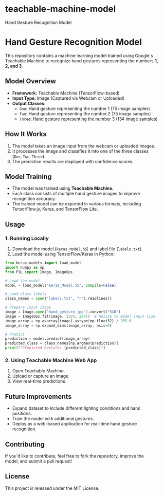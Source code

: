 # teachable-machine-model
Hand Gesture Recognition Model

# Hand Gesture Recognition Model

This repository contains a machine learning model trained using Google's Teachable Machine to recognize hand gestures representing the numbers **1, 2, and 3**.

## Model Overview
- **Framework:** Teachable Machine (TensorFlow-based)
- **Input Type:** Image (Captured via Webcam or Uploaded)
- **Output Classes:**
  - `One`: Hand gesture representing the number 1 (75 image samples)
  - `Two`: Hand gesture representing the number 2 (75 image samples)
  - `Three`: Hand gesture representing the number 3 (134 image samples)

## How It Works
1. The model takes an image input from the webcam or uploaded images.
2. It processes the image and classifies it into one of the three classes (`One`, `Two`, `Three`).
3. The prediction results are displayed with confidence scores.

## Model Training
- The model was trained using **Teachable Machine**.
- Each class consists of multiple hand gesture images to improve recognition accuracy.
- The trained model can be exported in various formats, including TensorFlow.js, Keras, and TensorFlow Lite.

## Usage
### 1. Running Locally
1. Download the model (`keras_Model.h5`) and label file (`labels.txt`).
2. Load the model using TensorFlow/Keras in Python:

```python
from keras.models import load_model
import numpy as np
from PIL import Image, ImageOps

# Load the model
model = load_model("keras_Model.h5", compile=False)

# Load class labels
class_names = open("labels.txt", "r").readlines()

# Prepare input image
image = Image.open("hand_gesture.jpg").convert("RGB")
image = ImageOps.fit(image, (224, 224))  # Resize to model input size
image_array = np.asarray(image).astype(np.float32) / 255.0
image_array = np.expand_dims(image_array, axis=0)

# Predict
prediction = model.predict(image_array)
predicted_class = class_names[np.argmax(prediction)]
print(f"Predicted Gesture: {predicted_class}")
```

### 2. Using Teachable Machine Web App
1. Open Teachable Machine.
2. Upload or capture an image.
3. View real-time predictions.

## Future Improvements
- Expand dataset to include different lighting conditions and hand positions.
- Train the model with additional gestures.
- Deploy as a web-based application for real-time hand gesture recognition.

## Contributing
If you'd like to contribute, feel free to fork the repository, improve the model, and submit a pull request!

## License
This project is released under the MIT License.


